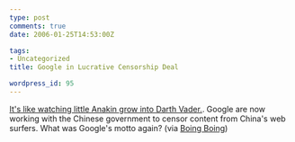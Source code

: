 ```yaml
---
type: post
comments: true
date: 2006-01-25T14:53:00Z

tags:
- Uncategorized
title: Google in Lucrative Censorship Deal

wordpress_id: 95
---
```


[It's like watching little Anakin grow into Darth Vader.](http://blogs.siliconvalley.com/gmsv/2006/01/its_like_watchi.html). Google are now working with the Chinese government to censor content from China's web surfers. What was Google's motto again? (via [Boing Boing](http://boingboing.net))

